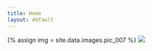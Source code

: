 ```yaml
---
title: Home
layout: default
---
```


<div class="row">
    <div class="col-md-12">
    {% assign img = site.data.images.pic_007 %}
    <img class="img-title" src={{ img.path }}>
    </div>
</div>
